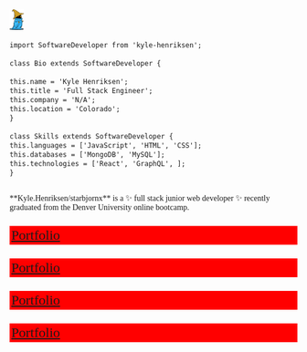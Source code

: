 <html>
<header>
<link rel="preconnect" href="https://fonts.googleapis.com">
<link rel="preconnect" href="https://fonts.gstatic.com" crossorigin>
<link href="https://fonts.googleapis.com/css2?family=Press+Start+2P&display=swap" rel="stylesheet">
</header>
<body style="font-family: 'Press Start 2P';>

<div class="container"align="center">
<div class="row">

<div class="col">
<img src="./character.png" style="width: 5%; display: inline;">

```
import SoftwareDeveloper from 'kyle-henriksen';

class Bio extends SoftwareDeveloper {

this.name = 'Kyle Henriksen';
this.title = 'Full Stack Engineer';
this.company = 'N/A';
this.location = 'Colorado';
}

class Skills extends SoftwareDeveloper {
this.languages = ['JavaScript', 'HTML', 'CSS'];
this.databases = ['MongoDB', 'MySQL'];
this.technologies = ['React', 'GraphQL', ];
}

```

</div>
</div>
</div>
<br />
**Kyle.Henriksen/starbjornx** is a ✨ full stack junior web developer ✨ recently graduated from the Denver University online bootcamp.
<br />

<div style="display: inline;">
<a href="https://www.google.com"> <p style="background-color: red; font-size: 24px; border: 3px solid red;">Portfolio</p></a>
<a href="https://www.google.com"> <p style="background-color: red; font-size: 24px; border: 3px solid red;">Portfolio</p></a>
<a href="https://www.google.com"> <p style="background-color: red; font-size: 24px; border: 3px solid red;">Portfolio</p></a>
<a href="https://www.google.com"> <p style="background-color: red; font-size: 24px; border: 3px solid red;">Portfolio</p></a>
</div>
<!-- Here are some ideas to get you started:

- 🔭 I’m currently working on ...
- 🌱 I’m currently learning ...
- 👯 I’m looking to collaborate on ...
- 🤔 I’m looking for help with ...
- 💬 Ask me about ...
- 📫 How to reach me: ...
- 😄 Pronouns: ...
- ⚡ Fun fact: I will probably code every day for the rest of my life!

  -->

</body>
</html>
